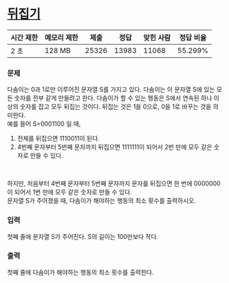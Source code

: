 # [뒤집기](https://www.acmicpc.net/problem/1439)
 
| 시간 제한 | 메모리 제한 | 제출 | 정답	| 맞힌 사람 |	정답 비율 |
| --- | --- | ---	| --- |	---	| --- |
|2 초	|128 MB	|25326	|13983	|11068	|55.299%|

### 문제
다솜이는 0과 1로만 이루어진 문자열 S를 가지고 있다. 다솜이는 이 문자열 S에 있는 모든 숫자를 전부 같게 만들려고 한다. 다솜이가 할 수 있는 행동은 S에서 연속된 하나 이상의 숫자를 잡고 모두 뒤집는 것이다. 뒤집는 것은 1을 0으로, 0을 1로 바꾸는 것을 의미한다.
<br>
예를 들어 S=0001100 일 때,

1. 전체를 뒤집으면 1110011이 된다.
2. 4번째 문자부터 5번째 문자까지 뒤집으면 1111111이 되어서 2번 만에 모두 같은 숫자로 만들 수 있다.
<br>

하지만, 처음부터 4번째 문자부터 5번째 문자까지 문자를 뒤집으면 한 번에 0000000이 되어서 1번 만에 모두 같은 숫자로 만들 수 있다.
<br>
문자열 S가 주어졌을 때, 다솜이가 해야하는 행동의 최소 횟수를 출력하시오.

### 입력
첫째 줄에 문자열 S가 주어진다. S의 길이는 100만보다 작다.

### 출력
첫째 줄에 다솜이가 해야하는 행동의 최소 횟수를 출력한다.